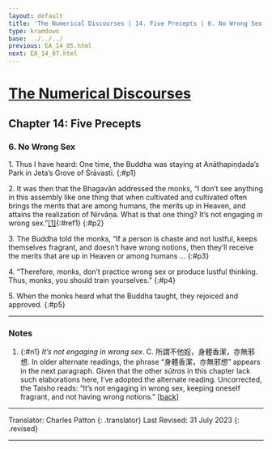 ```yaml
---
layout: default
title: 'The Numerical Discourses | 14. Five Precepts | 6. No Wrong Sex'
type: kramdown
base: ../../../
previous: EA_14_05.html
next: EA_14_07.html
---
```


# [The Numerical Discourses](../index.html)
## Chapter 14: Five Precepts
### 6. No Wrong Sex

1\. Thus I have heard: One time, the Buddha was staying at Anāthapiṇḍada’s Park in Jeta’s Grove of Śrāvastī.
{:#p1}

2\. It was then that the Bhagavān addressed the monks, “I don’t see anything in this assembly like one thing that when cultivated and cultivated often brings the merits that are among humans, the merits up in Heaven, and attains the realization of Nirvāṇa. What is that one thing? It’s not engaging in wrong sex.”[\[1\]](#n1){:#ref1}
{:#p2}

3\. The Buddha told the monks, “If a person is chaste and not lustful, keeps themselves fragrant, and doesn’t have wrong notions, then they’ll receive the merits that are up in Heaven or among humans …
{:#p3}

4\. “Therefore, monks, don’t practice wrong sex or produce lustful thinking. Thus, monks, you should train yourselves.”
{:#p4}

5\. When the monks heard what the Buddha taught, they rejoiced and approved.
{:#p5}

---

### Notes

1. {:#n1} <em>It’s not engaging in wrong sex</em>. C. 所謂不他婬，身體香潔，亦無邪想. In older alternate readings, the phrase “身體香潔，亦無邪想” appears in the next paragraph. Given that the other <em>sūtra</em>s in this chapter lack such elaborations here, I’ve adopted the alternate reading. Uncorrected, the Taisho reads: “It’s not engaging in wrong sex, keeping oneself fragrant, and not having wrong notions.” [\[back\]](#ref1)

---

Translator: Charles Patton
{: .translator}
Last Revised: 31 July 2023
{: .revised}

---